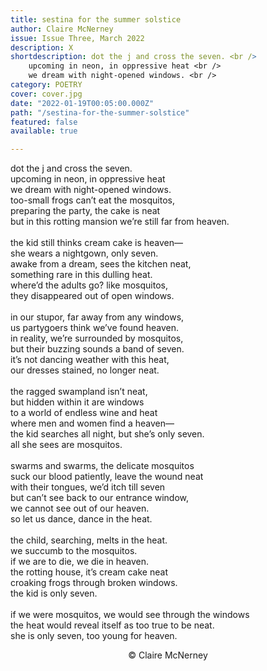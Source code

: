 ```yaml
---
title: sestina for the summer solstice
author: Claire McNerney
issue: Issue Three, March 2022
description: X
shortdescription: dot the j and cross the seven. <br />
    upcoming in neon, in oppressive heat <br />
    we dream with night-opened windows. <br />
category: POETRY
cover: cover.jpg
date: "2022-01-19T00:05:00.000Z"
path: "/sestina-for-the-summer-solstice"
featured: false
available: true

---
```


dot the j and cross the seven. <br />
upcoming in neon, in oppressive heat <br />
we dream with night-opened windows. <br />
too-small frogs can’t eat the mosquitos, <br />
preparing the party, the cake is neat <br />
but in this rotting mansion we’re still far from heaven. <br /> 
<br />
the kid still thinks cream cake is heaven— <br />
she wears a nightgown, only seven. <br />
awake from a dream, sees the kitchen neat, <br />
something rare in this dulling heat. <br />
where’d the adults go? like mosquitos, <br />
they disappeared out of open windows. <br />
<br />
in our stupor, far away from any windows, <br />
us partygoers think we’ve found heaven. <br />
in reality, we’re surrounded by mosquitos, <br />
but their buzzing sounds a band of seven. <br />
it’s not dancing weather with this heat, <br />
our dresses stained, no longer neat. <br />
<br />
the ragged swampland isn’t neat, <br />
but hidden within it are windows <br />
to a world of endless wine and heat <br />
where men and women find a heaven— <br />
the kid searches all night, but she’s only seven. <br />
all she sees are mosquitos. <br />
<br />
swarms and swarms, the delicate mosquitos <br />
suck our blood patiently, leave the wound neat <br />
with their tongues, we’d itch till seven <br />
but can’t see back to our entrance window, <br />
we cannot see out of our heaven. <br />
so let us dance, dance in the heat. <br />
<br />
the child, searching, melts in the heat. <br />
we succumb to the mosquitos. <br />
if we are to die, we die in heaven. <br /> 
the rotting house, it’s cream cake neat <br />
croaking frogs through broken windows. <br />
the kid is only seven. <br />
<br />
if we were mosquitos, we would see through the windows <br />
the heat would reveal itself as too true to be neat. <br />
she is only seven, too young for heaven. <br />


<p style="text-align: center;">© Claire McNerney</p>